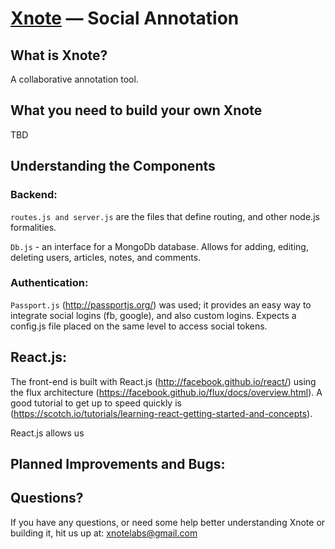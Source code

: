 [Xnote](www.xnote.io) — Social Annotation
==================================================

What is Xnote?
--------------------------------------

A collaborative annotation tool.


What you need to build your own Xnote
--------------------------------------

TBD


Understanding the Components
----------------------------

### Backend:

`routes.js and server.js` are the files that define routing, and other node.js formalities. 

`Db.js` - an interface for a MongoDb database. Allows for adding, editing, deleting users, articles, notes, and comments. 

### Authentication:

`Passport.js` (http://passportjs.org/) was used; it provides an easy way to integrate social logins (fb, google), and also custom logins. Expects a config.js file placed on the same level to access social tokens.

## React.js:

The front-end is built with React.js (http://facebook.github.io/react/) using the flux architecture (https://facebook.github.io/flux/docs/overview.html). A good tutorial to get up to speed quickly is (https://scotch.io/tutorials/learning-react-getting-started-and-concepts). 

React.js allows us 

Planned Improvements and Bugs:
------------------------------





Questions?
----------

If you have any questions, or need some help better understanding Xnote or building it, hit us up at:
xnotelabs@gmail.com
